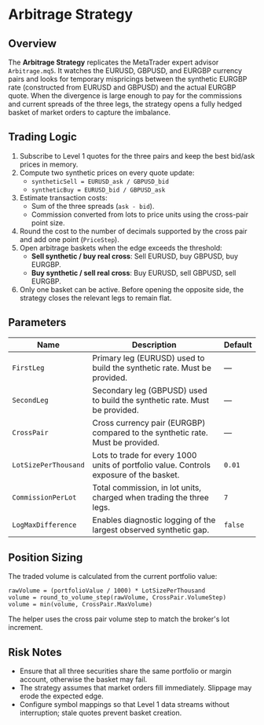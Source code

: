 # Arbitrage Strategy

## Overview
The **Arbitrage Strategy** replicates the MetaTrader expert advisor `Arbitrage.mq5`. It watches the EURUSD, GBPUSD, and EURGBP currency pairs and looks for temporary mispricings between the synthetic EURGBP rate (constructed from EURUSD and GBPUSD) and the actual EURGBP quote. When the divergence is large enough to pay for the commissions and current spreads of the three legs, the strategy opens a fully hedged basket of market orders to capture the imbalance.

## Trading Logic
1. Subscribe to Level 1 quotes for the three pairs and keep the best bid/ask prices in memory.
2. Compute two synthetic prices on every quote update:
   - `syntheticSell = EURUSD_ask / GBPUSD_bid`
   - `syntheticBuy = EURUSD_bid / GBPUSD_ask`
3. Estimate transaction costs:
   - Sum of the three spreads (`ask - bid`).
   - Commission converted from lots to price units using the cross-pair point size.
4. Round the cost to the number of decimals supported by the cross pair and add one point (`PriceStep`).
5. Open arbitrage baskets when the edge exceeds the threshold:
   - **Sell synthetic / buy real cross**: Sell EURUSD, buy GBPUSD, buy EURGBP.
   - **Buy synthetic / sell real cross**: Buy EURUSD, sell GBPUSD, sell EURGBP.
6. Only one basket can be active. Before opening the opposite side, the strategy closes the relevant legs to remain flat.

## Parameters
| Name | Description | Default |
| --- | --- | --- |
| `FirstLeg` | Primary leg (EURUSD) used to build the synthetic rate. Must be provided. | — |
| `SecondLeg` | Secondary leg (GBPUSD) used to build the synthetic rate. Must be provided. | — |
| `CrossPair` | Cross currency pair (EURGBP) compared to the synthetic rate. Must be provided. | — |
| `LotSizePerThousand` | Lots to trade for every 1000 units of portfolio value. Controls exposure of the basket. | `0.01` |
| `CommissionPerLot` | Total commission, in lot units, charged when trading the three legs. | `7` |
| `LogMaxDifference` | Enables diagnostic logging of the largest observed synthetic gap. | `false` |

## Position Sizing
The traded volume is calculated from the current portfolio value:
```
rawVolume = (portfolioValue / 1000) * LotSizePerThousand
volume = round_to_volume_step(rawVolume, CrossPair.VolumeStep)
volume = min(volume, CrossPair.MaxVolume)
```
The helper uses the cross pair volume step to match the broker's lot increment.

## Risk Notes
- Ensure that all three securities share the same portfolio or margin account, otherwise the basket may fail.
- The strategy assumes that market orders fill immediately. Slippage may erode the expected edge.
- Configure symbol mappings so that Level 1 data streams without interruption; stale quotes prevent basket creation.
